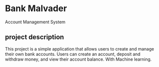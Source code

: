 # Bank Malvader

Account Management System

## project description

This project is a simple application that allows users to create and manage their own bank accounts.
Users can create an account, deposit and withdraw money, and view their account balance.
With Machine learning.
